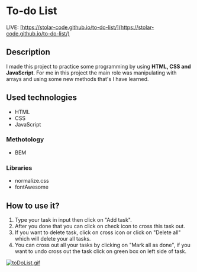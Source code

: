 # To-do List
LIVE: [https://stolar-code.github.io/to-do-list/](https://stolar-code.github.io/to-do-list/)
## Description
I made this project to practice some programming by using **HTML, CSS and JavaScript**. 
For me in this project the main role was manipulating with arrays and using some new methods that's I have learned. 
##  Used technologies
 - HTML
 - CSS
 - JavaScript
###  Methotology
 - BEM

### Libraries
 - normalize.css
 - fontAwesome
## How to use it?
 1. Type your task in input then click on "Add task".
 2. After you done that you can click on check icon to cross this task out.
 3. If you want to delete task, click on cross icon or click on "Delete all" which will delete your all tasks.
 4. You can cross out all your tasks by clicking on "Mark all as done", if you want to undo cross out the task click on green box on left side of task.
 
[![toDoList.gif](https://i.postimg.cc/rpdL2S55/toDoList.gif)](https://postimg.cc/3yHqg0Sw)